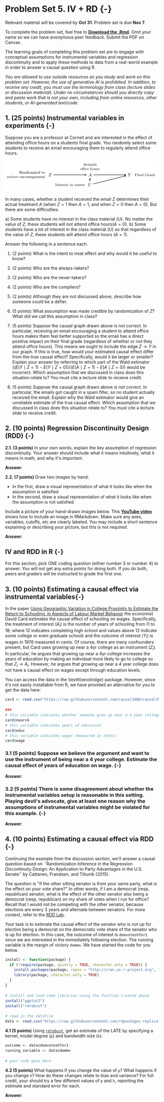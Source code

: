 # Problem Set 5. IV + RD {-}

Relevant material will be covered by **Oct 31**. Problem set is due **Nov 7**.

To complete the problem set, feel free to [**Download the .Rmd**](https://github.com/causal3900/causal3900.github.io/blob/main/assets/psets/pset5_download.Rmd). Omit your name so we can have anonymous peer feedback. Submit the PDF on Canvas.

The learning goals of completing this problem set are to engage with conceptual assumptions for instrumental variables and regression discontinuity and to apply these methods to data from a real-world example in order to answer a causal question using R.

*You are allowed to use outside resources as you study and work on this problem set. However, the use of generative AI is prohibited. In addition, to receive any credit, you must use the terminology from class (lecture slides or discussion material). Under no circumstances should you directly copy and paste work that is not your own, including from online resources, other students, or AI-generated text/code.* 
     
## 1. (25 points) Instrumental variables in experiments {-}
Suppose you are a professor at Cornell and are interested in the effect of attending office hours on a students final grade. You randomly select some students to receive an email encouraging them to regularly attend office hours.   

<style>.img-responsive {
  max-width: 100%;
}
</style>

<div class="panel">
  <img class="img-responsive" src="assets/pset5_dag.png" alt="DAGs for question 1">
</div>



In many cases, whether a student received the email $Z$ determines their actual treatment $A$ (when $Z = 1$ then $A = 1$, and when $Z = 0$ then $A = 0$). But there are some difficulties:

a) Some students have no interest in the class material ($U$). No matter the value of $Z$, these students will not attend office hours($A = 0$).
b) Some students have a lot of interest in the class material ($U$) so that regardless of the value of $Z$, these students will attend office hours ($A = 1$).

Answer the following in a sentence each.

1. (2 points) What is the intent to treat effect and why would it be useful to know?

2. (2 points) Who are the always-takers?

3. (2 points) Who are the never-takers?

4. (2 points) Who are the compliers?

5. (2 points) Although they are not discussed above, describe how someone could be a defier.

6. (5 points) What assumption was made credible by randomization of $Z$? What did we call this assumption in class?

7. (5 points) Suppose the causal graph drawn above is not correct. In particular, receiving an email encouraging a student to attend office hours makes them feel better supported so the email has a direct positive impact on their final grade (regardless of whether or not they attend office hours). This means we ought to include the edge $Z \rightarrow Y$ in our graph. If this is true, how would your estimated causal effect differ from the true causal effect? Specifically, would it be larger or smaller? Explain your answer by referring to which part of the Wald estimator ($(E(Y \mid Z = 1) - E(Y \mid Z = 0)) / (E(A \mid Z = 1) - E(A \mid Z = 0))$  would be incorrect. Which assumption that we discussed in class does this situation relate to? You must cite a lecture slide to receive credit.

8. (5 points) Suppose the causal graph drawn above is not correct. In particular, the emails got caught in a spam filter, so no student actually received the email. Explain why the Wald estimator would give an unreliable estimate of the true causal effect. Which assumption that we discussed in class does this situation relate to? You must cite a lecture slide to receive credit.

## 2. (10 points) Regression Discontinuity Design (RDD) {-}

**2.1. (3 points)** In your own words, explain the key assumption of regression discontinuity. Your answer should include what it means intuitively, what it means in math, and why it's important. 

**Answer**:

**2.2. (7 points)** Draw two images by hand:

- In the first, draw a visual representation of what it looks like when the assumption is satisfied
- In the second, draw a visual representation of what it looks like when the assumption is not satisfied

Include a picture of your hand-drawn images below. This [**YouTube video**](https://youtu.be/zX3ug6Hu3aE?si=bnfdmv_yJ_82WNse) shows how to include an image in RMarkdown. Make sure any axes, variables, cutoffs, etc are clearly labeled. You may include a short sentence explaining or describing your picture, but this is not required. 

**Answer**:

## IV and RDD in R {-}
For this section, pick ONE coding question (either number 3 or number 4) to answer. You will not get any extra points for doing both. If you do both, peers and graders will be instructed to grade the first one. 

## 3. (10 points) Estimating a causal effect via instrumental variables{-}
In the paper [Using Geographic Variation in College Proximity to Estimate the Return to Schooling, in Aspects of Labour Market Behavior](https://davidcard.berkeley.edu/papers/geo_var_schooling.pdf#page=2.00) the economist David Card estimates the causal effect of schooling on wages. Specifically, the treatment of interest ($A_i$) is the number of years of schooling from (1 to 18; where 12 indicates completing high school and values above 12 indicate some college or even graduate school) and the outcome of interest ($Y_i$) is wages in 1976 measured in cents. Of course, there are many confounders present, but Card uses growing up near a 4yr college as an instrument ($Z_i$). In particular, he argues that growing up near a 4yr college increases the years of education by making an individual more likely to go to college so that $Z_i \rightarrow A_i$. However, he argues that growing up near a 4 year college does not have a causal effect on wages except through education levels. 

You can access the data in the \texttt{woolridge} package. However, since it's not easily installable from R, we have provided an alternative for you to get the data here:

```r
card <- read.csv("https://raw.githubusercontent.com/causal3900/causal3900.github.io/refs/heads/main/assets/data/card.csv")

###
# this variable indicates whether someone grew up near a 4 year college or not
card$nearc4 
# this variable indicates years of education
card$educ
# this variable indicates wages (measured in cents)
card$wage 
```


### 3.1 (5 points) Suppose we believe the argument and want to use the instrument of being near a 4 year college. Estimate the causal effect of years of education on wage. {-}

**Answer**:



### 3.2 (5 points) There is some disagreement about whether the instrumental variables setup is reasonable in this setting. Playing devil's advocate, give at least one reason why the assumptions of instrumental variables might be violated for this example. {-}

**Answer**:


## 4. (10 points) Estimating a causal effect via RDD {-}

Continuing the example from the discussion section, we'll answer a causal question based on ``Randomization Inference in the Regression Discontinuity Design: An Application to Party Advantages in the U.S. Senate'' by Cattaneo, Frandsen, and Titiunik (2015). 

The question is "If the other sitting senator is from your same party, what is the effect on your vote share?" In other words, if I am a democrat (resp, republican) senator, what is the effect of the other senator also being a democrat (resp, republican) on my share of votes when I run for office? Recall that I would not be competing with the other senator, because elections are every 3 years and alternate between senators. For more context, refer to the [RDD Lab](https://causal3900.github.io/discussion-10-rdd-lab-solutions.html).

Your task is to estimate the causal effect of the senator who is not up for election being a democrat on the democratic vote share of the senator who is up for election. In this case, the outcome of interest is `demvoteshfor1` since we are interested in the immediately following election. The running variable is the margin of victory `demmn`. We have started the code for you below.


```r
install <- function(package) {
  if (!require(package, quietly = TRUE, character.only = TRUE)) {
    install.packages(package, repos = "http://cran.us.r-project.org", type = "binary")
    library(package, character.only = TRUE)
  }
}

# install and load some libraries using the function created above
install("ggplot2")
install("rdrobust")

# read in the datafile
data <- read.csv("https://raw.githubusercontent.com/rdpackages-replication/CIT_2020_CUP/master/CIT_2020_CUP_senate.csv")
```


**4.1 (5 points)** Using [`rdrobust`](https://rdrr.io/cran/rdrobust/man/rdrobust.html), get an estimate of the LATE by specifying a kernel, model degree (`p`) and bandwidth size (`h`). 

```r
outcome <- data$demvoteshfor1
running_variable <- data$demmv

# your code goes here
```

**4.2 (5 points)** What happens if you change the value of `p`? What happens if you change `h`? How do these changes relate to bias and variance? For full credit, your should try a few different values of `p` and `h`, reporting the estimate and standard error for each. 

**Answer**:

